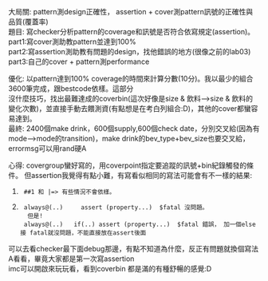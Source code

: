 大局關: pattern測design正確性， assertion + cover測pattern訊號的正確性與品質(覆蓋率)            
題目: 寫checker分析pattern的coverage和訊號是否符合依寫規定(assertion)。     
      part1:寫cover測助教pattern並達到100%    
      part2:寫assertion測助教有問題的design，找他錯誤的地方(很像之前的lab03)       
      part3:自己的cover + pattern測performance    
    

優化: 以pattern達到100% coverage的時間來計算分數(10分)。我以最少的組合3600筆完成，跟bestcode依樣。這部分    
      沒什麼技巧，找出最難達成的coverbin(這次好像是size & 飲料-->size & 飲料的變化次數)，並直接手動去餵測資(有點想是在考白列組合:D)，其他的cover都蠻容易達到。     
      最終: 2400個make drink，600個supply,600個check date，分別交叉給(因為有mode-->mode的transition)，make drink的bev_type+bev_size也要交叉給，errormsg可以用rand硬A    
      
心得: covergroup蠻好寫的，用coverpoint指定要追蹤的訊號+bin紀錄觸發的條件。 但assertion我覺得有點小難，有寫看似相同的寫法可能會有不一樣的結果:    
1.      ##1 和 |=> 有些情況不會依樣。    
2.      always@(..)     assert (property...)  $fatal 沒問題。
         但是!    
        always@(..)   if(..) assert (property...)  $fatal 錯誤， 加一個else 接 fatal就沒問題，不能直接放在assert後面        

可以去看checker最下面debug那邊，有點不知道為什麼，反正有問題就換個寫法A看看，畢竟大家都是第一次寫assertion           
imc可以開啟來玩玩看，看到coverbin 都是滿的有種舒暢的感覺:D            
